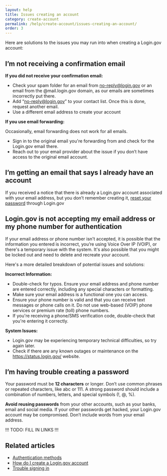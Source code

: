```yaml
---
layout: help
title: Issues creating an account
category: create-account
permalink: /help/create-account/issues-creating-an-account/
order: 3
---
```


Here are solutions to the issues you may run into when creating a Login.gov account:

## I’m not receiving a confirmation email

**If you did not receive your confirmation email:**
- Check your spam folder for an email from no-reply@login.gov or an email from the @mail.login.gov domain, as our emails are sometimes incorrectly put there.
- Add “no-reply@login.gov” to your contact list. Once this is done, request another email.
- Use a different email address to create your account

**If you use email forwarding:**

Occasionally, email forwarding does not work for all emails.
- Sign in to the original email you're forwarding from and check for the Login.gov email there.
- Reach out to your email provider about the issue if you don’t have access to the original email account.

## I’m getting an email that says I already have an account

If you received a notice that there is already a Login.gov account associated with your email address, but you don’t remember creating it, [reset your password](/help/trouble-signing-in/forgot-your-password/) through Login.gov

## Login.gov is not accepting my email address or my phone number for authentication

If your email address or phone number isn't accepted, it is possible that the information you entered is incorrect, you’re using Voice Over IP (VOIP), or there's a temporary issue with the system. It's also possible that you might be locked out and need to delete and recreate your account.

Here's a more detailed breakdown of potential issues and solutions:

**Incorrect Information:**
- Double-check for typos. Ensure your email address and phone number are entered correctly, including any special characters or formatting.
- Make sure your email address is a functional one you can access.
- Ensure your phone number is valid and that you can receive text messages or phone calls on it. Do not use web-based (VOIP) phone services or premium rate (toll) phone numbers.
- If you're receiving a phone/SMS verification code, double-check that you're entering it correctly.

**System Issues:**
- Login.gov may be experiencing temporary technical difficulties, so try again later.
- Check if there are any known outages or maintenance on the <https://status.login.gov/> website.

## I’m having trouble creating a password
Your password must be **12 characters** or longer. Don’t use common phrases or repeated characters, like abc or 111. A strong password should include a combination of numbers, letters, and special symbols (!, @, %).

**Avoid reusing passwords** from your other accounts, such as your banks, email and social media. If your other passwords get hacked, your Login.gov account may be compromised. Don’t include words from your email address.

!!! TODO: FILL IN LINKS !!!

## Related articles
* [Authentication methods](#)
* [How do I create a Login.gov account](#)
* [Trouble signing in](#)
